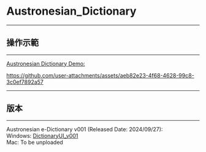 # Austronesian_Dictionary
--- 
## 操作示範 
--- 
[Austronesian Dictionary Demo:](https://youtu.be/2CchK-HNKVs) 

https://github.com/user-attachments/assets/aeb82e23-4f68-4628-99c8-3c0ef7892a57 

--- 
## 版本
--- 
Austronesian e-Dictionary v001 (Released Date: 2024/09/27):  
Windows: [DictionaryUI_v001](https://drive.google.com/file/d/1hAOvMYth_hLFBQUuX6evmBrSu5CWCEsL/view?usp=sharing)  
Mac: To be unploaded  
